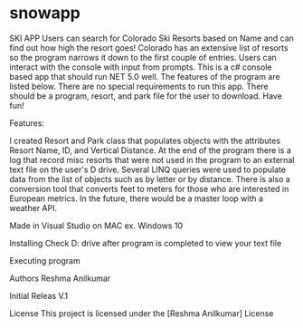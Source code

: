 # snowapp
SKI APP
Users can search for Colorado Ski Resorts based on Name and can find out how high the resort goes! Colorado has an extensive list of resorts so the program narrows it down to the first couple of entries. Users can interact with the console with input from prompts.  This is a c# console based app that should run NET 5.0 well.  The features of the program are listed below. There are no special requirements to run this app.  There should be a program, resort, and park file for the user to download. Have fun!

Features: 

I created Resort and Park class that populates objects with the attributes Resort Name, ID, and Vertical Distance.  At the end of the program there is a log that record misc resorts that were not used in the program to an external text file on the user's D drive.   Several LINQ queries were used to populate data from the list of objects such as by letter or by distance.  There is also a conversion tool that converts feet to meters for those who are interested in European metrics. In the future, there would be a master loop with a weather API. 

Made in Visual Studio on MAC
ex. Windows 10

Installing
Check D: drive after program is completed to view your text file

Executing program

Authors
Reshma Anilkumar 



Initial Releas
V.1

License
This project is licensed under the [Reshma Anilkumar] License 
